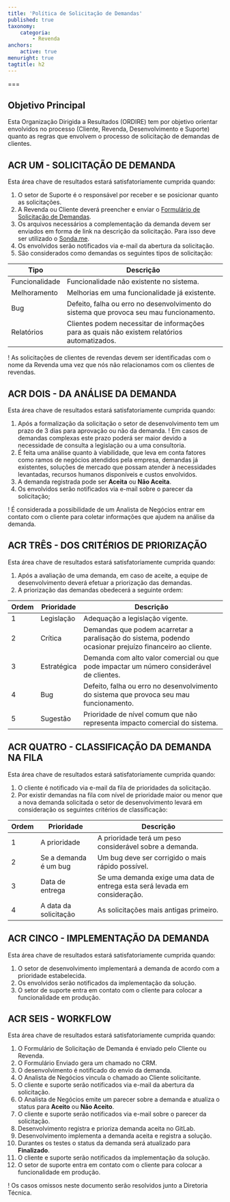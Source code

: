 ```yaml
---
title: 'Política de Solicitação de Demandas'
published: true
taxonomy:
    categoria:
        - Revenda
anchors:
    active: true
menuright: true
tagtitle: h2
---
```


===

## Objetivo Principal
Esta Organização Dirigida a Resultados (ORDIRE) tem por objetivo orientar envolvidos no processo (Cliente, Revenda, Desenvolvimento e Suporte) quanto as regras que envolvem o processo de solicitação de demandas de clientes.

## ACR UM - SOLICITAÇÃO DE DEMANDA
Esta área chave de resultados estará satisfatoriamente cumprida quando:
1. O setor de Suporte é o responsável por receber e se posicionar quanto as solicitações.
1. A Revenda ou Cliente deverá preencher e enviar o [Formulário de Solicitação de Demandas](https://ajuda.eagletecnologia.com/formularios-de-solicitacao/solicitacao-de-demanda-eagle-gestao).
1. Os arquivos necessários a complementação da demanda devem ser enviados em forma de link na descrição da solicitação. Para isso deve ser utilizado o [Sonda.me](https://ajuda.eagletecnologia.com/faq/como-compartilhar-arquivos-com-o-sonda-me).
1. Os envolvidos serão notificados via e-mail da abertura da solicitação.
1. São considerados como demandas os seguintes tipos de solicitação:

|Tipo|Descrição|
|----|---------|
|Funcionalidade|Funcionalidade não existente no sistema.|
|Melhoramento|Melhorias em uma funcionalidade já existente.|
|Bug|Defeito, falha ou erro no desenvolvimento do sistema que provoca seu mau funcionamento.|
|Relatórios|Clientes podem necessitar de informações para as quais não existem relatórios automatizados.|

! As solicitações de clientes de revendas devem ser identificadas com o nome da Revenda uma vez que nós não relacionamos com os clientes de revendas.

## ACR DOIS - DA ANÁLISE DA DEMANDA
Esta área chave de resultados estará satisfatoriamente cumprida quando:
1. Após a formalização da solicitação o setor de desenvolvimento tem um prazo de 3 dias para aprovação ou não da  demanda. 
! Em casos de demandas complexas este prazo poderá ser maior devido a necessidade de consulta a legislação ou a uma consultoria.
1. É feita uma análise quanto à viabilidade, que leva em conta fatores como ramos de negócios atendidos pela empresa, demandas já existentes, soluções de mercado que possam atender à necessidades levantadas, recursos humanos disponíveis e custos envolvidos.
1. A demanda registrada pode ser **Aceita** ou **Não Aceita**.
1. Os envolvidos serão notificados via e-mail sobre o parecer da solicitação;

! É considerada a possibilidade de um Analista de Negócios entrar em contato com o cliente para coletar informações que ajudem na análise da demanda.

## ACR TRÊS - DOS CRITÉRIOS DE PRIORIZAÇÃO
Esta área chave de resultados estará satisfatoriamente cumprida quando:
1. Após a avaliação de uma demanda, em caso de aceite, a equipe de desenvolvimento deverá efetuar a priorização das  demandas.
1. A priorização das demandas obedecerá a seguinte ordem:

|Ordem|Prioridade|Descrição|
|-----|----------|---------|
|1|Legislação|Adequação a legislação vigente.|
|2|Crítica|Demandas que podem acarretar a paralisação do sistema, podendo ocasionar prejuízo financeiro ao cliente.|
|3|Estratégica|Demanda com alto valor comercial ou que pode impactar um número considerável de clientes.|
|4|Bug|Defeito, falha ou erro no desenvolvimento do sistema que provoca seu mau funcionamento.|
|5|Sugestão|Prioridade de nível comum que não representa impacto comercial do  sistema.|

## ACR QUATRO - CLASSIFICAÇÃO DA DEMANDA NA FILA
Esta área chave de resultados estará satisfatoriamente cumprida quando:
1. O cliente é notificado via e-mail da fila de prioridades da solicitação.
1. Por existir demandas na fila com nível de prioridade maior ou menor que a nova demanda solicitada o setor de desenvolvimento levará em consideração os seguintes critérios de classificação:

|Ordem|Prioridade|Descrição|
|-----|----------|---------|
|1|A prioridade|A prioridade terá um peso considerável sobre a demanda.|
|2|Se a demanda é um bug|Um bug deve ser corrigido o mais rápido possível.|
|3|Data de entrega|Se uma demanda exige uma data de entrega esta será levada em consideração.|
|4|A data da solicitação|As solicitações mais antigas primeiro.|

## ACR CINCO - IMPLEMENTAÇÃO DA DEMANDA
Esta área chave de resultados estará satisfatoriamente cumprida quando:
1. O setor de desenvolvimento implementará a demanda de acordo com a prioridade estabelecida.
1. Os envolvidos serão notificados da implementação da solução.
1. O setor de suporte entra em contato com o cliente para colocar a funcionalidade em produção.

## ACR SEIS - WORKFLOW
Esta área chave de resultados estará satisfatoriamente cumprida quando:

1. O Formulário de Solicitação de Demanda é enviado pelo Cliente ou Revenda.
1. O Formulário Enviado gera um chamado no CRM.
1. O desenvolvimento é notificado do envio da demanda.
1. O Analista de Negócios vincula o chamado ao Cliente solicitante.
1. O cliente e suporte serão notificados via e-mail da abertura da solicitação.
1. O Analista de Negócios emite um parecer sobre a demanda e atualiza o status para **Aceito** ou **Não Aceito**.
1. O cliente e suporte serão notificados via e-mail sobre o parecer da solicitação.
1. Desenvolvimento registra e prioriza demanda aceita no GitLab.
1. Desenvolvimento implementa a demanda aceita e registra a solução.
1. Durantes os testes o status da demanda será atualizado para **Finalizado**.
1. O cliente e suporte serão notificados da implementação da solução.
1. O setor de suporte entra em contato com o cliente para colocar a funcionalidade em produção.

! Os casos omissos neste documento serão resolvidos junto a Diretoria Técnica.